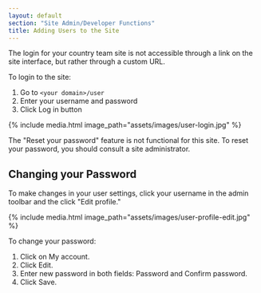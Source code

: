 ```yaml
---
layout: default
section: "Site Admin/Developer Functions"
title: Adding Users to the Site
---
```


The login for your country team site is not accessible through a link on the site interface, but rather through a custom URL.

To login to the site:
1. Go to `<your domain>/user`
2. Enter your username and  password
3. Click Log in button

{% include media.html
   image_path="assets/images/user-login.jpg"
%}

The "Reset your password" feature is not functional for this site. To reset your password, you should consult a site administrator.

## Changing your Password

To make changes in your user settings, click your username in the admin toolbar and the click "Edit profile."

{% include media.html
   image_path="assets/images/user-profile-edit.jpg"
%}







To change your password:
1. Click on My account.
2. Click Edit.
3. Enter new password in both fields: Password and Confirm password.
4. Click Save.
